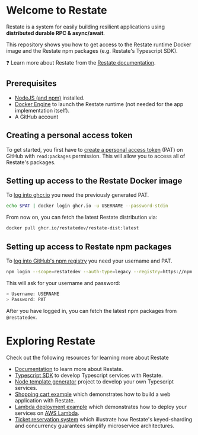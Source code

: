 # Welcome to Restate

Restate is a system for easily building resilient applications using **distributed durable RPC & async/await**.

This repository shows you how to get access to the Restate runtime Docker image and the Restate npm packages (e.g. Restate's Typescript SDK).

❓ Learn more about Restate from the [Restate documentation](https://github.com/restatedev/documentation).

## Prerequisites
- [NodeJS (and npm)](https://nodejs.org) installed.
- [Docker Engine](https://docs.docker.com/engine/install/) to launch the Restate runtime (not needed for the app implementation itself).
- A GitHub account

## Creating a personal access token
To get started, you first have to [create a personal access token](https://docs.github.com/en/authentication/keeping-your-account-and-data-secure/creating-a-personal-access-token#creating-a-personal-access-token-classic) (PAT) on GitHub with `read:packages` permission.
This will allow you to access all of Restate's packages.

## Setting up access to the Restate Docker image

To [log into ghcr.io](https://docs.github.com/en/packages/working-with-a-github-packages-registry/working-with-the-container-registry#authenticating-with-a-personal-access-token-classic) you need the previously generated PAT.

```bash
echo $PAT | docker login ghcr.io -u USERNAME --password-stdin
```

From now on, you can fetch the latest Restate distribution via:

```bash
docker pull ghcr.io/restatedev/restate-dist:latest
```

## Setting up access to Restate npm packages

To [log into GitHub's npm registry](https://docs.github.com/en/packages/working-with-a-github-packages-registry/working-with-the-npm-registry#authenticating-with-a-personal-access-token) you need your username and PAT.

```bash
npm login --scope=restatedev --auth-type=legacy --registry=https://npm.pkg.github.com
```

This will ask for your username and password:

```bash
> Username: USERNAME
> Password: PAT
```

After you have logged in, you can fetch the latest npm packages from `@restatedev`.

# Exploring Restate

Check out the following resources for learning more about Restate

* [Documentation](https://github.com/restatedev/documentation) to learn more about Restate.
* [Typescript SDK](https://github.com/restatedev/sdk-typescript) to develop Typescript services with Restate.
* [Node template generator](https://github.com/restatedev/node-template-generator) project to develop your own Typescript services.
* [Shopping cart example](https://github.com/restatedev/example-shopping-cart-typescript) which demonstrates how to build a web application with Restate.
* [Lambda deployment example](https://github.com/restatedev/example-lambda-ts-greeter) which demonstrates how to deploy your services on [AWS Lambda](https://aws.amazon.com/de/lambda/).
* [Ticket reservation system](https://github.com/restatedev/example-ticket-reservation-system) which illustrate how Restate's keyed-sharding and concurrency guarantees simplify microservice architectures.
